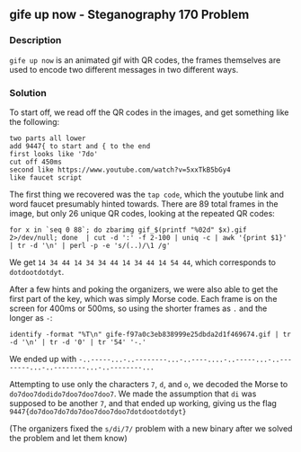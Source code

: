 ## gife up now - Steganography 170 Problem

### Description

`gife up now` is an animated gif with QR codes, the frames themselves are used
to encode two different messages in two different ways.

### Solution

To start off, we read off the QR codes in the images, and get something like
the following:
```
two parts all lower
add 9447{ to start and { to the end
first looks like '7do'
cut off 450ms
second like https://www.youtube.com/watch?v=5xxTkB5bGy4
like faucet script
```

The first thing we recovered was the `tap code`, which the youtube link and
word faucet presumably hinted towards. There are 89 total frames in the image,
but only 26 unique QR codes, looking at the repeated QR codes:
```
for x in `seq 0 88`; do zbarimg gif_$(printf "%02d" $x).gif 2>/dev/null; done  | cut -d ':' -f 2-100 | uniq -c | awk '{print $1}' | tr -d '\n' | perl -p -e 's/(..)/\1 /g'
```
We get `14 34 44 14 34 34 44 14 34 44 14 54 44`, which corresponds to
`dotdootdotdyt`.

After a few hints and poking the organizers, we were also able to get the
first part of the key, which was simply Morse code. Each frame is on the
screen for 400ms or 500ms, so using the shorter frames as `.` and the
longer as `-`:
```
identify -format "%T\n" gife-f97a0c3eb838999e25dbda2d1f469674.gif | tr -d '\n' | tr -d '0' | tr '54' '-.'
```
We ended up with `-..-----...-..--------...-..----....-..-----...-..--------...-..--------...-..--------...`

Attempting to use only the characters `7`, `d`, and `o`, we decoded the Morse to
`do7doo7dodido7doo7doo7doo7`.
We made the assumption that `di` was supposed to be another `7`, and that
ended up working, giving us the flag `9447{do7doo7do7do7doo7doo7doo7dotdootdotdyt}`

(The organizers fixed the `s/di/7/` problem with a new binary after we solved
the problem and let them know)
